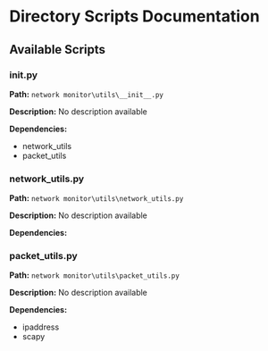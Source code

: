 # Directory Scripts Documentation

## Available Scripts


### __init__.py

**Path:** `network monitor\utils\__init__.py`

**Description:**
No description available

**Dependencies:**
- network_utils
- packet_utils

### network_utils.py

**Path:** `network monitor\utils\network_utils.py`

**Description:**
No description available

**Dependencies:**

### packet_utils.py

**Path:** `network monitor\utils\packet_utils.py`

**Description:**
No description available

**Dependencies:**
- ipaddress
- scapy